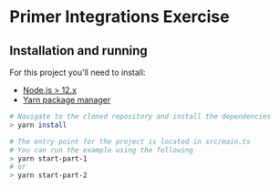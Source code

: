 # Primer Integrations Exercise
## Installation and running

For this project you'll need to install:
- [Node.js > 12.x](https://nodejs.org/en/)
- [Yarn package manager](https://classic.yarnpkg.com/en/docs/install#debian-stable)

```bash
# Navigate to the cloned repository and install the dependencies
> yarn install

# The entry point for the project is located in src/main.ts
# You can run the example using the following
> yarn start-part-1
# or
> yarn start-part-2
```
